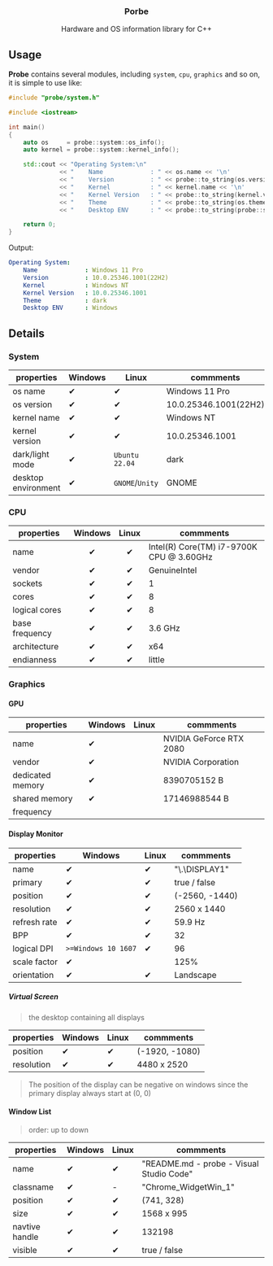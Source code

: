 <h3 align="center">Porbe</h3>

<p align="center">
  Hardware and OS information library for C++
</p>

## Usage

**Probe** contains several modules, including `system`, `cpu`, `graphics` and so on, it is simple to use like:

```C++
#include "probe/system.h"

#include <iostream>

int main()
{
    auto os     = probe::system::os_info();
    auto kernel = probe::system::kernel_info();

    std::cout << "Operating System:\n"
              << "    Name             : " << os.name << '\n'
              << "    Version          : " << probe::to_string(os.version) << '\n'
              << "    Kernel           : " << kernel.name << '\n'
              << "    Kernel Version   : " << probe::to_string(kernel.version) << '\n'
              << "    Theme            : " << probe::to_string(os.theme) << '\n'
              << "    Desktop ENV      : " << probe::to_string(probe::system::desktop()) << '\n';

    return 0;
}
```

Output:

```yaml
Operating System:
    Name             : Windows 11 Pro
    Version          : 10.0.25346.1001(22H2)
    Kernel           : Windows NT
    Kernel Version   : 10.0.25346.1001
    Theme            : dark
    Desktop ENV      : Windows
```

## Details

### System

| properties          | Windows  | Linux           | commments             |
| ------------------- | -------- | --------------- | --------------------- |
| os name             | &#10004; | &#10004;        | Windows 11 Pro        |
| os version          | &#10004; | &#10004;        | 10.0.25346.1001(22H2) |
| kernel name         | &#10004; | &#10004;        | Windows NT            |
| kernel version      | &#10004; | &#10004;        | 10.0.25346.1001       |
| dark/light mode     | &#10004; | `Ubuntu 22.04`  | dark                  |
| desktop environment | &#10004; | `GNOME`/`Unity` | GNOME                 |

### CPU

| properties     | Windows  |  Linux   | commments                                |
| -------------- | :------: | :------: | ---------------------------------------- |
| name           | &#10004; | &#10004; | Intel(R) Core(TM) i7-9700K CPU @ 3.60GHz |
| vendor         | &#10004; | &#10004; | GenuineIntel                             |
| sockets        | &#10004; | &#10004; | 1                                        |
| cores          | &#10004; | &#10004; | 8                                        |
| logical cores  | &#10004; | &#10004; | 8                                        |
| base frequency | &#10004; | &#10004; | 3.6 GHz                                  |
| architecture   | &#10004; | &#10004; | x64                                      |
| endianness     | &#10004; | &#10004; | little                                   |

### Graphics

#### GPU

| properties       | Windows  | Linux | commments               |
| ---------------- | -------- | ----- | ----------------------- |
| name             | &#10004; |       | NVIDIA GeForce RTX 2080 |
| vendor           | &#10004; |       | NVIDIA Corporation      |
| dedicated memory | &#10004; |       | 8390705152 B            |
| shared memory    | &#10004; |       | 17146988544 B           |
| frequency        |          |       |                         |

#### Display Monitor

| properties   | Windows             | Linux    | commments      |
| ------------ | ------------------- | -------- | -------------- |
| name         | &#10004;            | &#10004; | "\\.\DISPLAY1" |
| primary      | &#10004;            | &#10004; | true / false   |
| position     | &#10004;            | &#10004; | (-2560, -1440) |
| resolution   | &#10004;            | &#10004; | 2560 x 1440    |
| refresh rate | &#10004;            | &#10004; | 59.9 Hz        |
| BPP          | &#10004;            | &#10004; | 32             |
| logical DPI  | `>=Windows 10 1607` | &#10004; | 96             |
| scale factor | &#10004;            |          | 125%           |
| orientation  | &#10004;            | &#10004; | Landscape      |

##### Virtual Screen

> the desktop containing all displays

| properties | Windows  | Linux    | commments      |
| ---------- | -------- | -------- | -------------- |
| position   | &#10004; | &#10004; | (-1920, -1080) |
| resolution | &#10004; | &#10004; | 4480 x 2520    |

> The position of the display can be negative on windows since the primary display always start at (0, 0)

#### Window List

> order: up to down

| properties     | Windows  | Linux    | commments                                |
| -------------- | -------- | -------- | ---------------------------------------- |
| name           | &#10004; | &#10004; | "README.md - probe - Visual Studio Code" |
| classname      | &#10004; | -        | "Chrome_WidgetWin_1"                     |
| position       | &#10004; | &#10004; | (741, 328)                               |
| size           | &#10004; | &#10004; | 1568 x 995                               |
| navtive handle | &#10004; | &#10004; | 132198                                   |
| visible        | &#10004; | &#10004; | true / false                             |